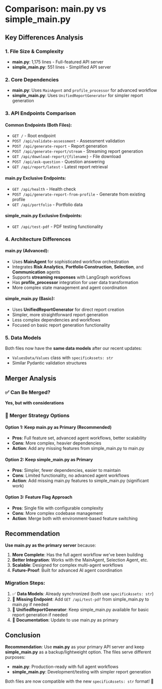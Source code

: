 # Comparison: main.py vs simple_main.py

## Key Differences Analysis

### 1. **File Size & Complexity**
- **main.py**: 1,175 lines - Full-featured API server
- **simple_main.py**: 551 lines - Simplified API server

### 2. **Core Dependencies**
- **main.py**: Uses `MainAgent` and `profile_processor` for advanced workflow
- **simple_main.py**: Uses `UnifiedReportGenerator` for simpler report generation

### 3. **API Endpoints Comparison**

#### Common Endpoints (Both Files):
- `GET /` - Root endpoint
- `POST /api/validate-assessment` - Assessment validation
- `POST /api/generate-report` - Report generation
- `POST /api/generate-report/stream` - Streaming report generation
- `GET /api/download-report/{filename}` - File download
- `POST /api/ask-question` - Question answering
- `GET /api/report/latest` - Latest report retrieval

#### main.py Exclusive Endpoints:
- `GET /api/health` - Health check
- `POST /api/generate-report-from-profile` - Generate from existing profile
- `GET /api/portfolio` - Portfolio data

#### simple_main.py Exclusive Endpoints:
- `GET /api/test-pdf` - PDF testing functionality

### 4. **Architecture Differences**

#### main.py (Advanced):
- Uses **MainAgent** for sophisticated workflow orchestration
- Integrates **Risk Analytics**, **Portfolio Construction**, **Selection**, and **Communication** agents
- Supports **streaming responses** with LangGraph workflows
- Has **profile_processor** integration for user data transformation
- More complex state management and agent coordination

#### simple_main.py (Basic):
- Uses **UnifiedReportGenerator** for direct report creation
- Simpler, more straightforward report generation
- Less complex dependencies and workflows
- Focused on basic report generation functionality

### 5. **Data Models**
Both files now have the **same data models** after our recent updates:
- `ValuesData/Values` class with `specificAssets: str`
- Similar Pydantic validation structures

## Merger Analysis

### ✅ **Can Be Merged?** 
**Yes, but with considerations**

### 🔄 **Merger Strategy Options**

#### Option 1: Keep main.py as Primary (Recommended)
- **Pros**: Full feature set, advanced agent workflows, better scalability
- **Cons**: More complex, heavier dependencies
- **Action**: Add any missing features from simple_main.py to main.py

#### Option 2: Keep simple_main.py as Primary  
- **Pros**: Simpler, fewer dependencies, easier to maintain
- **Cons**: Limited functionality, no advanced agent workflows
- **Action**: Add missing main.py features to simple_main.py (significant work)

#### Option 3: Feature Flag Approach
- **Pros**: Single file with configurable complexity
- **Cons**: More complex codebase management
- **Action**: Merge both with environment-based feature switching

## Recommendation

**Use main.py as the primary server** because:

1. **More Complete**: Has the full agent workflow we've been building
2. **Better Integration**: Works with the MainAgent, Selection Agent, etc.
3. **Scalable**: Designed for complex multi-agent workflows
4. **Future-Proof**: Built for advanced AI agent coordination

### Migration Steps:
1. ✅ **Data Models**: Already synchronized (both use `specificAssets: str`)
2. 🔄 **Missing Endpoint**: Add `GET /api/test-pdf` from simple_main.py to main.py if needed
3. 🔄 **UnifiedReportGenerator**: Keep simple_main.py available for basic report generation if needed
4. 🔄 **Documentation**: Update to use main.py as primary

## Conclusion

**Recommendation**: Use **main.py** as your primary API server and keep **simple_main.py** as a backup/lightweight option. The files serve different purposes:

- **main.py**: Production-ready with full agent workflows
- **simple_main.py**: Development/testing with simpler report generation

Both files are now compatible with the new `specificAssets: str` format! 🎉